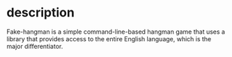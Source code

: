 # description

Fake-hangman is a simple command-line-based hangman game that uses a library that provides access to the entire English language, which is the major differentiator. 
